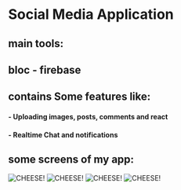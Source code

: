 # Social Media Application
## main tools:
## bloc - firebase
## contains Some features like:
#### - Uploading images, posts, comments and react
#### - Realtime Chat and notifications

## some screens of my app:
![CHEESE!](https://user-images.githubusercontent.com/73743979/181599909-83fc2eee-5b0f-43e6-99d4-4e8c12ec400c.png)
![CHEESE!](https://user-images.githubusercontent.com/73743979/181600648-467bf6fe-d234-4b14-9a04-62cd6f0c85ab.png)
![CHEESE!](https://user-images.githubusercontent.com/73743979/181600956-f015b404-a7f9-470c-9330-1b43063e48af.png)
![CHEESE!](https://user-images.githubusercontent.com/73743979/181601268-4ce5ec8f-3fbf-4665-bfa6-6c34f890bfec.png)

